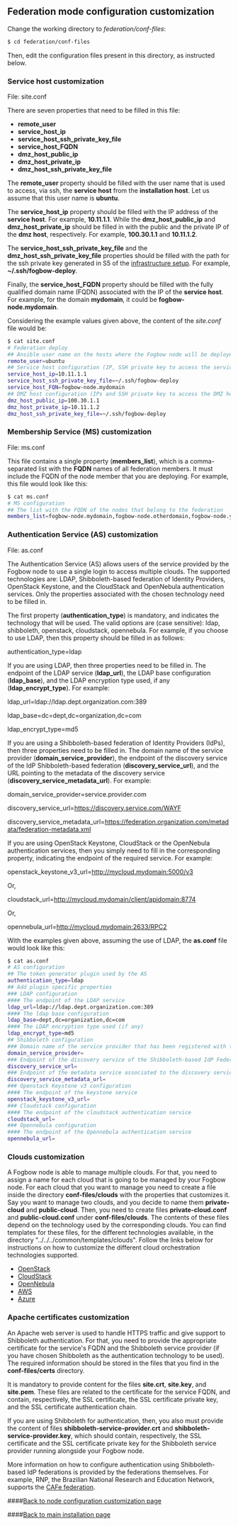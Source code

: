 ## Federation mode configuration customization

Change the working directory to *federation/conf-files*:

```bash
$ cd federation/conf-files
```

Then, edit the configuration files present in this directory, as instructed below.

### Service host customization

File: site.conf

There are seven properties that need to be filled in this file:
* **remote_user**
* **service_host_ip**
* **service_host_ssh_private_key_file**
* **service_host_FQDN**
* **dmz_host_public_ip**
* **dmz_host_private_ip**
* **dmz_host_ssh_private_key_file**

The **remote_user** property should be filled with the user name that is used to access, via ssh, the **service host**
from the **installation host**. Let us assume that this user name is **ubuntu**.

The **service_host_ip** property should be filled with the IP address of the **service host**. For example,
**10.11.1.1**. While the **dmz_host_public_ip** and **dmz_host_private_ip** should be filled in with the
public and the private IP of the **dmz host**, respectively. For example, **100.30.1.1** and **10.11.1.2**.

The **service_host_ssh_private_key_file** and the **dmz_host_ssh_private_key_file** properties should be
filled with the path for the ssh private key generated in S5 of the [infrastructure setup](infrastructure-setup.md).
For example, **~/.ssh/fogbow-deploy**.

Finally, the **service_host_FQDN** property should be filled with the fully qualified domain name (FQDN)
associated with the IP of the **service host**. For example, for the domain **mydomain**, it could be
**fogbow-node.mydomain**.

Considering the example values given above, the content of the *site.conf* file would be:

```bash
$ cat site.conf
# Federation deploy
## Ansible user name on the hosts where the Fogbow node will be deployed (should be the same in all hosts)
remote_user=ubuntu
## Service host configuration (IP, SSH private key to access the service host from the installation host, and FQDN)
service_host_ip=10.11.1.1
service_host_ssh_private_key_file=~/.ssh/fogbow-deploy
service_host_FQN=fogbow-node.mydomain
## DMZ host configuration (IPs and SSH private key to access the DMZ host from the installation host)
dmz_host_public_ip=100.30.1.1
dmz_host_private_ip=10.11.1.2
dmz_host_ssh_private_key_file=~/.ssh/fogbow-deploy
```

### Membership Service (MS) customization

File: ms.conf

This file contains a single property (**members_list**), which is a comma-separated list with the **FQDN**
names of all federation members. It must include the FQDN of the node member that you are deploying. For
example, this file would look like this:

```bash
$ cat ms.conf
# MS configuration
## The list with the FQDN of the nodes that belong to the federation
members_list=fogbow-node.mydomain,fogbow-node.otherdomain,fogbow-node.yetanotherdomain
```

### Authentication Service (AS) customization

File: as.conf

The Authentication Service (AS) allows users of the service provided
by the Fogbow node to use a single login to access multiple clouds. The supported technologies are: LDAP,
Shibboleth-based federation of Identity Providers, OpenStack Keystone, and the CloudStack and OpenNebula
authentication services. Only the properties associated with the chosen technology need to be filled in.

The first property (**authentication_type**) is mandatory, and indicates the technology that
will be used. The valid options are (case sensitive): ldap, shibboleth, openstack, cloudstack, opennebula.
For example, if you choose to use LDAP, then this property should be filled in as follows:

authentication_type=ldap

If you are using LDAP, then three properties need to be filled in. The endpoint of the LDAP
service (**ldap_url**), the LDAP base configuration (**ldap_base**), and the LDAP encryption
type used, if any (**ldap_encrypt_type**). For example:

ldap_url=ldap://ldap.dept.organization.com:389

ldap_base=dc=dept,dc=organization,dc=com

ldap_encrypt_type=md5

If you are using a Shibboleth-based federation of Identity Providers (IdPs), then three properties
need to be filled in. The domain name of the service provider (**domain_service_provider**), the
endpoint of the discovery service of the IdP Shibboleth-based federation (**discovery_service_url**),
and the URL pointing to the metadata of the discovery service (**discovery_service_metadata_url**).
For example:

domain_service_provider=service.provider.com

discovery_service_url=https://discovery.service.com/WAYF

discovery_service_metadata_url=https://federation.organization.com/metadata/federation-metadata.xml

If you are using OpenStack Keystone, CloudStack or the OpenNebula authentication services, then
you simply need to fill in the corresponding property, indicating the endpoint of the required service.
For example:

openstack_keystone_v3_url=http://mycloud.mydomain:5000/v3

Or,

cloudstack_url=http://mycloud.mydomain/client/apidomain:8774

Or,

opennebula_url=http://mycloud.mydomain:2633/RPC2

With the examples given above, assuming the use of LDAP, the **as.conf** file would look like this:

```bash
$ cat as.conf
# AS configuration
## The token generator plugin used by the AS
authentication_type=ldap
## Add plugin specific properties
### LDAP configuration
#### The endpoint of the LDAP service
ldap_url=ldap://ldap.dept.organization.com:389
#### The ldap base configuration
ldap_base=dept,dc=organization,dc=com
#### The LDAP encryption type used (if any)
ldap_encrypt_type=md5
## Shibboleth configuration
### Domain name of the service provider that has been registered with the Shibboleth-based IdP Federation
domain_service_provider=
### Endpoint of the discovery service of the Shibboleth-based IdP Federation
discovery_service_url=
### Endpoint of the metadata service associated to the discovery service
discovery_service_metadata_url=
### Openstack Keystone v3 configuration
#### The endpoint of the keystone service
openstack_keystone_v3_url=
### Cloudstack configuration
#### The endpoint of the cloudstack authentication service
cloudstack_url=
### Opennebula configuration
#### The endpoint of the Opennebula authentication service
opennebula_url=
```

### Clouds customization

A Fogbow node is able to manage multiple clouds. For that, you need to assign a name for each cloud that is
going to be managed by your Fogbow node. For each cloud that you want to manage you need to create a file
inside the directory **conf-files/clouds** with the properties that customizes it. Say you want to manage
two clouds, and you decide to name them **private-cloud** and **public-cloud**. Then, you need to create
files **private-cloud.conf** and **public-cloud.conf** under **conf-files/clouds**. The contents of these
files depend on the technology used by the corresponding clouds. You can find templates for these files,
for the different technologies available, in the directory "../../../common/templates/clouds". Follow the
links below for instructions on how to customize the different cloud orchestration technologies supported.

- [OpenStack](openstack.md) 
- [CloudStack](cloudstack.md) 
- [OpenNebula](opennebula.md) 
- [AWS](aws.md)
- [Azure](azure.md)

### Apache certificates customization

An Apache web server is used to handle HTTPS traffic and give support to Shibboleth authentication. For that,
you need to provide the appropriate certificate for the service's FQDN and the Shibboleth service provider (if
you have chosen Shibboleth as the authentication technology to be used). The required information should be
stored in the files that you find in the **conf-files/certs** directory.

It is mandatory to provide content for the files **site.crt**, **site.key**, and **site.pem**. These files
are related to the certificate for the service FQDN, and contain, respectively, the SSL certificate,
the SSL certificate private key, and the SSL certificate authentication chain.

If you are using Shibboleth for authentication, then, you also must provide the content of
files **shibboleth-service-provider.crt** and **shibboleth-service-provider.key**, which should
contain, respectively, the SSL certificate and the SSL certificate private key for the Shibboleth
service provider running alongside your Fogbow node.

More information on how to configure authentication using Shibboleth-based IdP federations is provided
by the federations themselves. For example, RNP, the Brazilian National Research and Education Network,
supports the [CAFe federation](CAFe-configuration.md).

####[Back to node configuration customization page](node-configuration.md)

####[Back to main installation page](main.md)
